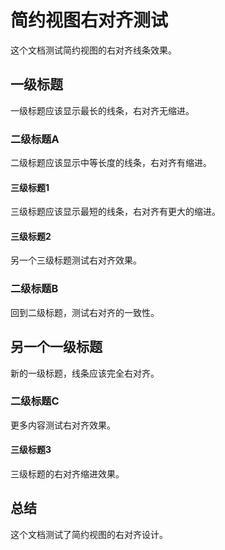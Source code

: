 # 简约视图右对齐测试

这个文档测试简约视图的右对齐线条效果。

## 一级标题

一级标题应该显示最长的线条，右对齐无缩进。

### 二级标题A

二级标题应该显示中等长度的线条，右对齐有缩进。

#### 三级标题1

三级标题应该显示最短的线条，右对齐有更大的缩进。

#### 三级标题2

另一个三级标题测试右对齐效果。

### 二级标题B

回到二级标题，测试右对齐的一致性。

## 另一个一级标题

新的一级标题，线条应该完全右对齐。

### 二级标题C

更多内容测试右对齐效果。

#### 三级标题3

三级标题的右对齐缩进效果。

## 总结

这个文档测试了简约视图的右对齐设计。